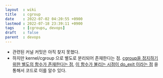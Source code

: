 ```yaml
---
layout  : wiki
title   : cgroup
date    : 2022-07-02 04:20:55 +0900
lastmod : 2022-07-18 23:39:11 +0900
tags    : [cgroups, devops]
draft   : false
parent  : devops
---
```


- 관련된 커널 커밋은 아직 찾지 못했다.
- 하지만 kernel/cgroup 으로 별도로 분리되어 존재한다는 점. [cgroup을 정지하기 위한 별도의 함수가 존재한다는 점](https://elixir.bootlin.com/linux/latest/source/kernel/cgroup/freezer.c#L14), [이 함수가 불리는 시점이 do_exit 이라는 점](https://elixir.bootlin.com/linux/latest/source/kernel/exit.c#L736) 을 통해서 코드로 이를 알수 있다.
